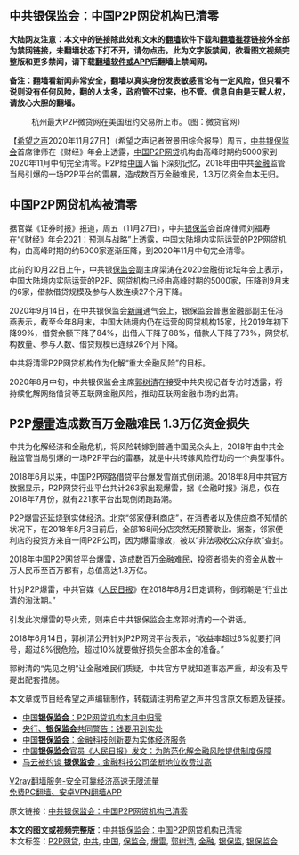  <h2>中共银保监会：中国P2P网贷机构已清零</h2> <p class="notice"><b>大陆网友注意：本文中的链接除此处和文末的<a href="https://github.com/bannedbook/fanqiang" >翻墙</a>软件下载和<a href="https://github.com/killgcd/justmysocks/blob/master/README.md">翻墙推荐</a>链接外全部为禁网链接，未翻墙状态下打不开，请勿点击。此为文字版禁闻，欲看图文视频完整版和更多禁闻，请下载<a href="https://github.com/bannedbook/fanqiang">翻墙软件或APP</a>后翻墙上禁闻网。</p><p>备注：翻墙看新闻非常安全，翻墙以真实身份发表敏感言论有一定风险，但只看不说则没有任何风险，翻的人太多，政府管不过来，也不管。信息自由是天赋人权，请放心大胆的翻墙。</b></p>  <div class="entry"> <figure><figcaption>杭州最大P2P微贷网在美国纽约交易所上市。（图：微贷官网）</figcaption></figure> <p>【<span class='wp_keywordlink_affiliate'><a href="https://www.soundofhope.org" title="希望之声" target="_blank">希望之声</a></span>2020年11月27日】（希望之声记者贺景田综合报导）周五，<a href="https://www.bannedbook.org/bnews/tag/%e4%b8%ad%e5%85%b1/" class="st_tag internal_tag" rel="tag" title="标签 中共 下的日志">中共</a><a href="https://www.bannedbook.org/bnews/tag/%E9%93%B6%E4%BF%9D%E7%9B%91%E4%BC%9A/" class="st_tag internal_tag" rel="tag" title="标签 银保监会 下的日志">银保监会</a>首席律师在《财经》年会上透露，<span class='wp_keywordlink_affiliate'><a href="https://www.bannedbook.org/" title="中国" target="_blank">中国</a></span><a href="https://www.bannedbook.org/bnews/tag/P2P%E7%BD%91%E8%B4%B7/" class="st_tag internal_tag" rel="tag" title="标签 P2P网贷 下的日志">P2P网贷</a>机构由高峰时期约5000家到2020年11月中旬完全清零。P2P给<a href="https://www.bannedbook.org/bnews/tag/%E4%B8%AD%E5%9B%BD/" class="st_tag internal_tag" rel="tag" title="标签 中国 下的日志">中国</a>人留下深刻记忆，2018年由中共<a href="https://www.bannedbook.org/bnews/tag/%E9%87%91%E8%9E%8D/" class="st_tag internal_tag" rel="tag" title="标签 金融 下的日志">金融</a>监管当局引爆的一场P2P平台的雷暴，造成数百万金融难民，1.3万亿资金血本无归。</p> <h2><strong>中国P2P网贷机构被清零</strong></h2> <p>据官媒《证券时报》报道，周五（11月27日），中共<a href="https://www.bannedbook.org/bnews/tag/%E9%93%B6%E4%BF%9D%E7%9B%91/" class="st_tag internal_tag" rel="tag" title="标签 银保监 下的日志">银保监</a>会首席律师刘福寿在“《财经》年会2021：预测与战略”上透露，中国<span class='wp_keywordlink_affiliate'><a href="https://www.bannedbook.org/" title="大陆" target="_blank">大陆</a></span>境内实际运营的P2P网贷机构，由高峰时期的约5000家逐渐压降，到2020年11月中旬完全清零。</p> <p>此前的10月22日上午，中共银<a href="https://www.bannedbook.org/bnews/tag/%E4%BF%9D%E7%9B%91%E4%BC%9A/" class="st_tag internal_tag" rel="tag" title="标签 保监会 下的日志">保监会</a>副主席梁涛在2020金融街论坛年会上表示，中国大陆境内实际运营的P2P、网贷机构已经由高峰时期的5000家，压降到9月末的6家，借款借贷规模及参与人数连续27个月下降。</p> <p>2020年9月14日，在中共银保监会<span class='wp_keywordlink_affiliate'><a href="https://www.bannedbook.org/" title="新闻">新闻</a></span>通气会上，银保监会普惠金融部副主任冯燕表示，截至今年8月末，中国大陆境内仍在运营的网贷机构15家，比2019年初下降99%，借贷余额下降了84%，出借人下降了88%，借款人下降了73%，网贷机构数量、参与人数、借贷规模已连续26个月下降。</p>  <p>中共将清零P2P网贷机构作为化解“重大金融风险”的目标。</p> <p>2020年8月中旬，中共银保监会主席<a href="https://www.bannedbook.org/bnews/tag/%e9%83%ad%e6%a0%91%e6%b8%85/" class="st_tag internal_tag" rel="tag" title="标签 郭树清 下的日志">郭树清</a>在接受中共央视记者专访时透露，将持续化解网络借贷等互联网金融风险，推动互联网金融市场的出清。</p> <h2><strong>P2P<a href="https://www.bannedbook.org/bnews/tag/%E7%88%86%E9%9B%B7/" class="st_tag internal_tag" rel="tag" title="标签 爆雷 下的日志">爆雷</a>造成数百万金融难民 1.3万亿资金损失</strong></h2> <p>中共为化解经济和金融危机，将风险转嫁到普通中国民众头上，2018年由中共金融监管当局引爆的一场P2P平台的雷暴，就是中共转嫁风险行动的一个典型事件。</p> <p>2018年6月以来，中国P2P网路借贷平台爆发雪崩式倒闭潮。2018年8月中共官方数据显示，P2P网贷行业平台共计263家出现爆雷，据《金融时报》消息，仅在2018年7月份，就有221家平台出现倒闭跑路潮。</p>  <p>P2P爆雷还延烧到实体经济。北京“邻家便利商店”，在消费者以及供应商不知情的状况下，在2018年8月3日前后，全部168间分店突然无预警歇业。据查，邻家便利店的投资方来自一间P2P公司，因为爆雷缘故，被以“非法吸收公众存款”查封。</p> <p>2018年中国P2P网贷平台爆雷，造成数百万金融难民，投资者损失的资金从数十万人民币至百万都有，总值高达1.3万亿。</p> <p>针对P2P爆雷，中共官媒《<span class='wp_keywordlink'><a href="https://www.bannedbook.org/forum2/topic109.html" title="透视人民日报" target="_blank">人民日报</a></span>》在2018年8月2日定调称，倒闭潮是“行业出清的淘汰期。”</p> <p>引发此次爆雷的导火索，则来自中共银保监会主席郭树清的一个讲话。</p>  <p>2018年6月14日，郭树清公开针对P2P网贷平台表示，“收益率超过6%就要打问号，超过8%很危险，超过10%就要做好损失全部本金的准备。”</p> <p>郭树清的“先见之明”让金融难民们质疑，中共官方早就知道事态严重，却没有及早提出配套措施。</p> <p>本文章或节目经希望之声编辑制作，转载请注明希望之声并包含原文标题及链接。</p> <ul class='op-related-articles' title='相关阅读'> <li><a href='https://www.bannedbook.org/bnews/baitai/20201127/1438177.html' target='_blank'>中国<b>银保监会</b>：P2P网贷机构本月中归零</a></li> <li><a href='https://www.bannedbook.org/bnews/headline/20201109/1427987.html' target='_blank'>央行、<b>银保监会</b>共同警告：钱要用到实处</a></li> <li><a href='https://www.bannedbook.org/bnews/baitai/20201106/1426959.html' target='_blank'>中国<b>银保监会</b>：金融科技创新要为实体经济服务</a></li> <li><a href='https://www.bannedbook.org/bnews/baitai/20201104/1425754.html' target='_blank'>中国<b>银保监会</b>官员《人民日报》发文：为防范化解金融风险提供制度保障</a></li> <li><a href='https://www.bannedbook.org/bnews/finance/20201104/1425214.html' target='_blank'>马云被约谈 <b>银保监会</b>：金融科技公司垄断地位收费过高</a></li> </ul> <p class="texttj"> <a href="https://www.bannedbook.org/forum23/topic22702.html" target="_blank">V2ray翻墙服务-安全可靠经济高速无限流量</a><br/> <a href="https://github.com/bannedbook/fanqiang/wiki/%E7%A6%81%E9%97%BB%E7%BD%91%E5%AE%89%E5%8D%93%E7%BF%BB%E5%A2%99%E6%96%B0%E9%97%BBAPP" target="_blank">免费PC翻墙、安卓VPN翻墙APP</a></p><p>原文链接：<a class="src_link"  href="https://www.soundofhope.org/post/447622" target="_blank">中共银保监会：中国P2P网贷机构已清零</a></p> <a name='sharetosocial'></a>       <div><b>本文的图文或视频完整版</b>：<a href='https://www.bannedbook.org/bnews/comments/20201128/1438374.html'>中共银保监会：中国P2P网贷机构已清零</a></div>  </div><!--END ENTRY--> <div class="postfooter"> <div>本文标签：<a href="https://www.bannedbook.org/bnews/tag/P2P%E7%BD%91%E8%B4%B7/" rel="tag">P2P网贷</a>, <a href="https://www.bannedbook.org/bnews/tag/%e4%b8%ad%e5%85%b1/" rel="tag">中共</a>, <a href="https://www.bannedbook.org/bnews/tag/%E4%B8%AD%E5%9B%BD/" rel="tag">中国</a>, <a href="https://www.bannedbook.org/bnews/tag/%E4%BF%9D%E7%9B%91%E4%BC%9A/" rel="tag">保监会</a>, <a href="https://www.bannedbook.org/bnews/tag/%E7%88%86%E9%9B%B7/" rel="tag">爆雷</a>, <a href="https://www.bannedbook.org/bnews/tag/%e9%83%ad%e6%a0%91%e6%b8%85/" rel="tag">郭树清</a>, <a href="https://www.bannedbook.org/bnews/tag/%E9%87%91%E8%9E%8D/" rel="tag">金融</a>, <a href="https://www.bannedbook.org/bnews/tag/%E9%93%B6%E4%BF%9D%E7%9B%91/" rel="tag">银保监</a>, <a href="https://www.bannedbook.org/bnews/tag/%E9%93%B6%E4%BF%9D%E7%9B%91%E4%BC%9A/" rel="tag">银保监会</a></div>  </div><!--END POSTFOOTER--> 